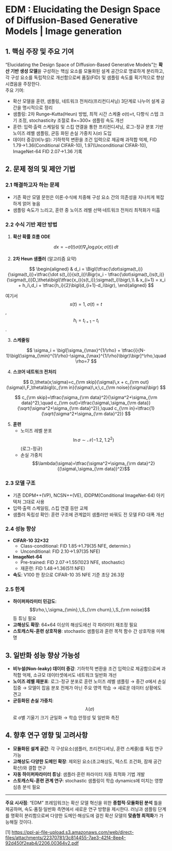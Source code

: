 # EDM : Elucidating the Design Space of Diffusion-Based Generative Models | Image generation

## 1. 핵심 주장 및 주요 기여  
“Elucidating the Design Space of Diffusion-Based Generative Models”는 **확산 기반 생성 모델**을 구성하는 핵심 요소를 모듈화된 설계 공간으로 명료하게 분리하고, 각 구성 요소를 독립적으로 개선함으로써 품질(FID) 및 샘플링 속도를 획기적으로 향상시켰음을 주장한다.  
주요 기여:  
- 확산 모델을 훈련, 샘플링, 네트워크 전처리(프리컨디셔닝) 3단계로 나누어 설계 공간을 명시적으로 정리  
- 샘플링: 2차 Runge–Kutta(Heun) 방법, 최적 시간 스케줄 σ(t)=t, 다항식 스텝 크기 조정, stochasticity 조절로 8×~300× 샘플링 속도 개선  
- 훈련: 입력·출력 스케일링 및 스킵 연결을 통한 프리컨디셔닝, 로그-정규 분포 기반 노이즈 레벨 샘플링, 균등 화된 손실 가중치 λ(σ) 도입  
- 데이터 증강(비누설): 기하학적 변환을 조건 입력으로 제공해 과적합 억제, FID 1.79→1.36(Conditional CIFAR-10), 1.97(Unconditional CIFAR-10), ImageNet-64 FID 2.07→1.36 기록  

## 2. 문제 정의 및 제안 기법  
### 2.1 해결하고자 하는 문제  
- 기존 확산 모델 문헌은 이론·수식에 치중해 구성 요소 간의 의존성을 지나치게 복잡하게 얽어 놓음  
- 샘플링 속도가 느리고, 훈련 중 노이즈 레벨 선택·네트워크 전처리 최적화가 미흡  

### 2.2 수식 기반 제안 방법  
1. **확산 확률 흐름 ODE**  
   
$$
   dx = -{\dot\sigma(t)}{\sigma(t)}\nabla_x\log p(x;\,\sigma(t))\,dt
$$  

2. **2차 Heun 샘플러** (알고리즘 요약)  

$$
   \begin{aligned}
   & d_i = \Bigl(\tfrac{\dot\sigma(t_i)}{\sigma(t_i)}+\tfrac{\dot s(t_i)}{s(t_i)}\Bigr)x_i - \tfrac{\dot\sigma(t_i)s(t_i)}{\sigma(t_i)}D_\theta\bigl(\tfrac{x_i}{s(t_i)};\sigma(t_i)\bigr),\\
   & x_{i+1} = x_i + h_i\,d_i + \tfrac{h_i}{2}\bigl(d_{i+1}-d_i\bigr),
   \end{aligned}
   $$

   여기서 $$s(t)=1,\;\sigma(t)=t$$, $$h_i=t_{i+1}-t_i$$.  

3. **스케줄링**  
   
$$
   \sigma_i = \bigl[\sigma_{\max}^{1/\rho} + \tfrac{i}{N-1}\bigl(\sigma_{\min}^{1/\rho}-\sigma_{\max}^{1/\rho}\bigr)\bigr]^\rho,\quad \rho=7
  $$  

4. **스코어 네트워크 전처리**  

$$
   D_\theta(x;\sigma)=c_{\rm skip}(\sigma)\,x + c_{\rm out}(\sigma)\,F_\theta\bigl(c_{\rm in}(\sigma)\,x;\,c_{\rm noise}(\sigma)\bigr)
$$

$$
     c_{\rm skip}=\tfrac{\sigma_{\rm data}^2}{\sigma^2+\sigma_{\rm data}^2},\quad
     c_{\rm out}=\tfrac{\sigma\,\sigma_{\rm data}}{\sqrt{\sigma^2+\sigma_{\rm data}^2}},\quad
     c_{\rm in}=\tfrac{1}{\sqrt{\sigma^2+\sigma_{\rm data}^2}}
$$  

5. **훈련**  
   - 노이즈 레벨 분포 $$\ln\sigma\sim\mathcal{N}(-1.2,\;1.2^2)$$ (로그-정규)  
   - 손실 가중치 $$\lambda(\sigma)=\tfrac{\sigma^2+\sigma_{\rm data}^2}{(\sigma\,\sigma_{\rm data})^2}$$  

### 2.3 모델 구조  
- 기존 DDPM++(VP), NCSN++(VE), iDDPM(Conditional ImageNet-64) 아키텍처 그대로 사용  
- 입력·출력 스케일링, 스킵 연결 등만 교체  
- 샘플러 독립성 확인: 훈련 구조에 관계없이 샘플러만 바꿔도 전 모델 FID 대폭 개선  

### 2.4 성능 향상  
- **CIFAR-10 32×32**  
  - Class-conditional: FID 1.85→1.79(35 NFE, determin.)  
  - Unconditional: FID 2.10→1.97(35 NFE)  
- **ImageNet-64**  
  - Pre-trained: FID 2.07→1.55(1023 NFE, stochastic)  
  - 재훈련: FID 1.48→1.36(511 NFE)  
- **속도**: V100 한 장으로 CIFAR-10 35 NFE 기준 초당 26.3장  

### 2.5 한계  
- **하이퍼파라미터 민감도**: $$\rho,\,\sigma_{\min},\,S_{\rm churn},\,S_{\rm noise}$$ 등 튜닝 필요  
- **고해상도 확장**: 64×64 이상의 해상도에선 각 파라미터 재조정 필요  
- **스토캐스틱-훈련 상호작용**: stochastic 샘플링과 훈련 목적 함수 간 상호작용 미해명  

## 3. 일반화 성능 향상 가능성  
- **비누설(Non-leaky) 데이터 증강**: 기하학적 변환을 조건 입력으로 제공함으로써 과적합 억제, 소규모 데이터셋에서도 네트워크 일반화 개선  
- **노이즈 레벨 재분포**: 로그-정규 분포로 훈련 노이즈 레벨 샘플링 → 중간 σ에서 손실 집중 → 모델이 잡음 분포 전체가 아닌 주요 영역 학습 → 새로운 데이터 상황에도 견고  
- **균등화된 손실 가중치**: $$\lambda(\sigma)$$로 σ별 기울기 크기 균일화 → 학습 안정성 및 일반화 촉진  

## 4. 향후 연구 영향 및 고려사항  
- **모듈화된 설계 공간**: 각 구성요소(샘플러, 프리컨디셔닝, 훈련 스케줄)를 독립 연구 가능  
- **고해상도·다양한 도메인 확장**: 제외된 요소(초고해상도, 텍스트 조건화, 잠재 공간 확산)와 결합 연구  
- **자동 하이퍼파라미터 튜닝**: 샘플러·훈련 파라미터 자동 최적화 기법 개발  
- **스토캐스틱-훈련 관계 연구**: stochastic 샘플링이 학습 dynamics에 미치는 영향 심층 분석 필요  

---  
**주요 시사점**: “EDM” 프레임워크는 확산 모델 혁신을 위한 **종합적·모듈화된 분석** 틀을 제공하며, 속도·품질·일반화 측면에서 새로운 연구 방향을 제시한다. 러닝과 샘플링 단계를 명확히 분리함으로써 다양한 도메인·해상도에 걸친 확산 모델의 **맞춤형 최적화**가 가능해질 것이다.

[1] https://ppl-ai-file-upload.s3.amazonaws.com/web/direct-files/attachments/22370781/3c814455-7ae3-42f4-8ee4-92d450f2eab4/2206.00364v2.pdf
